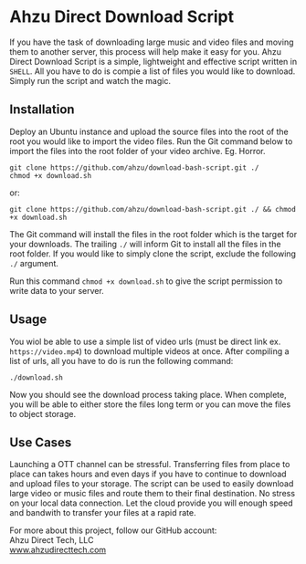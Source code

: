 # Ahzu Direct Download Script
If you have the task of downloading large music and video files and moving them to another server, this process will help make it easy for you. Ahzu Direct Download Script is a simple, lightweight and effective script written in `SHELL`. All you have to do is compie a list of files you would like to download. Simply run the script and watch the magic.

## Installation
Deploy an Ubuntu instance and upload the source files into the root of the root you would like to import the video files.
Run the Git command below to import the files into the root folder of your video archive. Eg. Horror.
``` 
git clone https://github.com/ahzu/download-bash-script.git ./
chmod +x download.sh
```
or:
``` 
git clone https://github.com/ahzu/download-bash-script.git ./ && chmod +x download.sh
```
The Git command will install the files in the root folder which is the target for your downloads. The trailing `./` will inform Git to install all the files in the root folder. If you would like to simply clone the script, exclude the following `./` argument.

Run this command `chmod +x download.sh` to give the script permission to write data to your server. 

## Usage
You wiol be able to use a simple list of video urls (must be direct link ex. ```https://video.mp4```) to download multiple videos at once. After compiling a list of urls, all you have to do is run the following command:

```
./download.sh
```

Now you should see the download process taking place. When complete, you will be able to either store the files long term or you can move the files to object storage.

## Use Cases
Launching a OTT channel can be stressful. Transferring files from place to place can takes hours and even days if you have to continue to download and upload files to your storage. The script can be used to easily download large video or music files and route them to their final destination. No stress on your local data connection. Let the cloud provide you will enough speed and bandwith to transfer your files at a rapid rate.

For more about this project, follow our GitHub account: <br> 
Ahzu Direct Tech, LLC <br>
www.ahzudirecttech.com
<br> 
